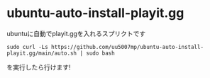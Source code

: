 # ubuntu-auto-install-playit.gg
ubuntuに自動でplayit.ggを入れるスプリクトです

```
sudo curl -Ls https://github.com/uu5007mp/ubuntu-auto-install-playit.gg/main/auto.sh | sudo bash
```

を実行したら行けます!
